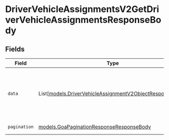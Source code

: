 # DriverVehicleAssignmentsV2GetDriverVehicleAssignmentsResponseBody


## Fields

| Field                                                                                                                | Type                                                                                                                 | Required                                                                                                             | Description                                                                                                          |
| -------------------------------------------------------------------------------------------------------------------- | -------------------------------------------------------------------------------------------------------------------- | -------------------------------------------------------------------------------------------------------------------- | -------------------------------------------------------------------------------------------------------------------- |
| `data`                                                                                                               | List[[models.DriverVehicleAssignmentV2ObjectResponseBody](../models/drivervehicleassignmentv2objectresponsebody.md)] | :heavy_check_mark:                                                                                                   | List of driver assignment objects and their respective vehcile and driver info.                                      |
| `pagination`                                                                                                         | [models.GoaPaginationResponseResponseBody](../models/goapaginationresponseresponsebody.md)                           | :heavy_check_mark:                                                                                                   | Pagination parameters.                                                                                               |